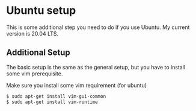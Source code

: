 # Ubuntu setup

This is some additional step you need to do if you use Ubuntu. My current version is 20.04 LTS.

## Additional Setup
The basic setup is the same as the general setup, but you have to install some vim prerequisite.

Make sure you install some vim requirement (for ubuntu)
```bash
$ sudo apt-get install vim-gui-common
$ sudo apt-get install vim-runtime
```